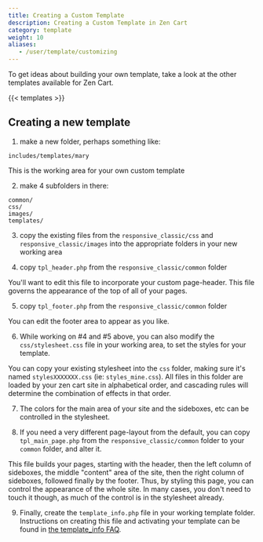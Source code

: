 ```yaml
---
title: Creating a Custom Template 
description: Creating a Custom Template in Zen Cart
category: template 
weight: 10
aliases: 
   - /user/template/customizing
---
```


To get ideas about building your own template, take a look at the 
other templates available for Zen Cart. 

{{< templates >}}

## Creating a new template 

1. make a new folder, perhaps something like:

`includes/templates/mary`

This is the working area for your own custom template

2. make 4 subfolders in there:

```
common/
css/
images/
templates/
```

3. copy the existing files from the `responsive_classic/css` and `responsive_classic/images` into the appropriate folders in your new working area

4. copy `tpl_header.php` from the `responsive_classic/common` folder

You'll want to edit this file to incorporate your custom page-header. 
This file governs the appearance of the top of all of your pages.

5. copy `tpl_footer.php` from the `responsive_classic/common` folder

You can edit the footer area to appear as you like.

6. While working on #4 and #5 above, you can also modify the `css/stylesheet.css` file in your working area, to set the styles for your template.

You can copy your existing stylesheet into the `css` folder, making sure it's named `stylesXXXXXXX.css` (ie: `styles_mine.css`). All files in this folder are loaded by your zen cart site in alphabetical order, and cascading rules will determine the combination of effects in that order.

7. The colors for the main area of your site and the sideboxes, etc can be controlled in the stylesheet.

8. If you need a very different page-layout from the default, you can copy `tpl_main_page.php` from the `responsive_classic/common` folder to your `common` folder, and alter it.

This file builds your pages, starting with the header, then the left column of sideboxes, the middle "content" area of the site, then the right column of sideboxes, followed finally by the footer. Thus, by styling this page, you can control the appearance of the whole site. In many cases, you don't need to touch it though, as much of the control is in the stylesheet already.

9. Finally, create the `template_info.php` file in your working template folder. Instructions on creating this file and activating your template can be found in
[the template_info FAQ](/user/template/template_info/). 

